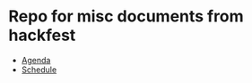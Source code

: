 # Repo for misc documents from hackfest

* [Agenda](https://docs.google.com/document/d/1RGZhuA3IPf-wPoorW31v2GMsq2LWWpoQsHDe2McbNdc/)
* [Schedule](https://docs.google.com/spreadsheets/d/1u-FHZ5SpOKT7RjvOJ-IVru9hUWALnANn3PgHgKMYDkI/)
